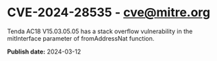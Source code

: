 # CVE-2024-28535 - cve@mitre.org

Tenda AC18 V15.03.05.05 has a stack overflow vulnerability in the mitInterface parameter of fromAddressNat function.

**Publish date:** 2024-03-12
